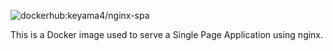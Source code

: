 ![dockerhub:keyama4/nginx-spa](https://img.shields.io/badge/dockerhub-keyama4/nginx--spa-blue.svg)

This is a Docker image used to serve a Single Page Application using nginx.
